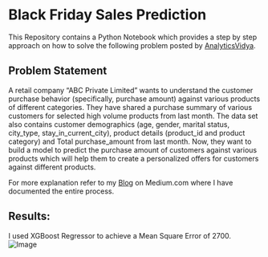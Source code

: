 # Black Friday Sales Prediction

This Repository contains a Python Notebook which provides a step by step approach on how to solve the following
problem posted by [AnalyticsVidya](https://datahack.analyticsvidhya.com/contest/black-friday/).

## Problem Statement
A retail company “ABC Private Limited” wants to understand the customer purchase behavior 
(specifically, purchase amount) against various products of different categories. 
They have shared a purchase summary of various customers for selected high volume products from last month. 
The data set also contains customer demographics (age, gender, marital status, city_type, stay_in_current_city),
product details (product_id and product category) and Total purchase_amount from last month. Now, they want to build a model to predict the purchase amount of customers against various products which will help them to create a personalized offers for customers against different products.

For more explanation refer to my 
[Blog](https://medium.com/@omigirish1999/black-friday-sales-prediciton-c4f2d141f5fa) on Medium.com where I have documented the entire process.

## Results:
I used XGBoost Regressor to achieve a Mean Square Error of 2700.
![Image](https://drive.google.com/file/d/1ZxTbm_VA_VwEPeEvoKTa9P-3hXTXukFy/view)
